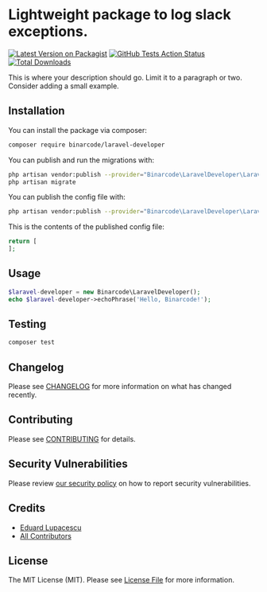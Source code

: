 # Lightweight package to log slack exceptions.

[![Latest Version on Packagist](https://img.shields.io/packagist/v/binarcode/laravel-developer.svg?style=flat-square)](https://packagist.org/packages/binarcode/laravel-developer)
[![GitHub Tests Action Status](https://img.shields.io/github/workflow/status/binarcode/laravel-developer/run-tests?label=tests)](https://github.com/binarcode/laravel-developer/actions?query=workflow%3Arun-tests+branch%3Amaster)
[![Total Downloads](https://img.shields.io/packagist/dt/binarcode/laravel-developer.svg?style=flat-square)](https://packagist.org/packages/binarcode/laravel-developer)


This is where your description should go. Limit it to a paragraph or two. Consider adding a small example.

## Installation

You can install the package via composer:

```bash
composer require binarcode/laravel-developer
```

You can publish and run the migrations with:

```bash
php artisan vendor:publish --provider="Binarcode\LaravelDeveloper\LaravelDeveloperServiceProvider" --tag="migrations"
php artisan migrate
```

You can publish the config file with:
```bash
php artisan vendor:publish --provider="Binarcode\LaravelDeveloper\LaravelDeveloperServiceProvider" --tag="config"
```

This is the contents of the published config file:

```php
return [
];
```

## Usage

``` php
$laravel-developer = new Binarcode\LaravelDeveloper();
echo $laravel-developer->echoPhrase('Hello, Binarcode!');
```

## Testing

``` bash
composer test
```

## Changelog

Please see [CHANGELOG](CHANGELOG.md) for more information on what has changed recently.

## Contributing

Please see [CONTRIBUTING](.github/CONTRIBUTING.md) for details.

## Security Vulnerabilities

Please review [our security policy](../../security/policy) on how to report security vulnerabilities.

## Credits

- [Eduard Lupacescu](https://github.com/EduardLupacescu)
- [All Contributors](../../contributors)

## License

The MIT License (MIT). Please see [License File](LICENSE.md) for more information.
